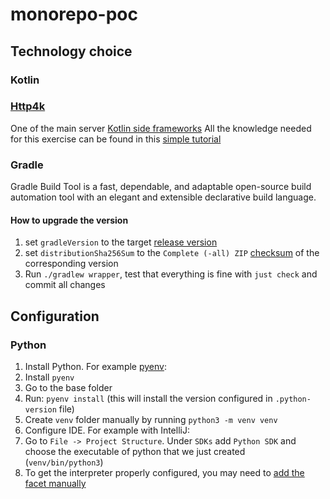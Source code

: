 # monorepo-poc

## Technology choice

### Kotlin

### [Http4k](https://www.http4k.org/)

One of the main
server [Kotlin side frameworks](https://kotlinlang.org/docs/server-overview.html#frameworks-for-server-side-development-with-kotlin)
All the knowledge needed for this exercise can be found in
this [simple tutorial](https://www.youtube.com/watch?v=FVvn-aFO--Q&ab_channel=DmitryKandalov)

### Gradle

Gradle Build Tool is a fast, dependable, and adaptable open-source build automation tool with an elegant and extensible
declarative build language.

#### How to upgrade the version

1. set `gradleVersion` to the target [release version](https://gradle.org/releases/)
2. set `distributionSha256Sum` to the `Complete (-all) ZIP` [checksum](https://gradle.org/release-checksums/) of the
   corresponding version
3. Run `./gradlew wrapper`, test that everything is fine with `just check` and commit all changes

## Configuration

### Python

1. Install Python. For example [pyenv](https://github.com/pyenv/pyenv):
1. Install `pyenv`
2. Go to the base folder
3. Run: `pyenv install` (this will install the version configured in `.python-version` file)
2. Create `venv` folder manually by running `python3 -m venv venv`
3. Configure IDE. For example with IntelliJ:
1. Go to `File -> Project Structure`. Under `SDKs` add `Python SDK` and choose the executable of python
   that we just created (`venv/bin/python3`)
2. To get the interpreter properly configured, you may need
   to [add the facet manually](https://www.jetbrains.com/help/idea/adding-support-for-frameworks-and-technologies.html#manually-add-facet-to-module)

